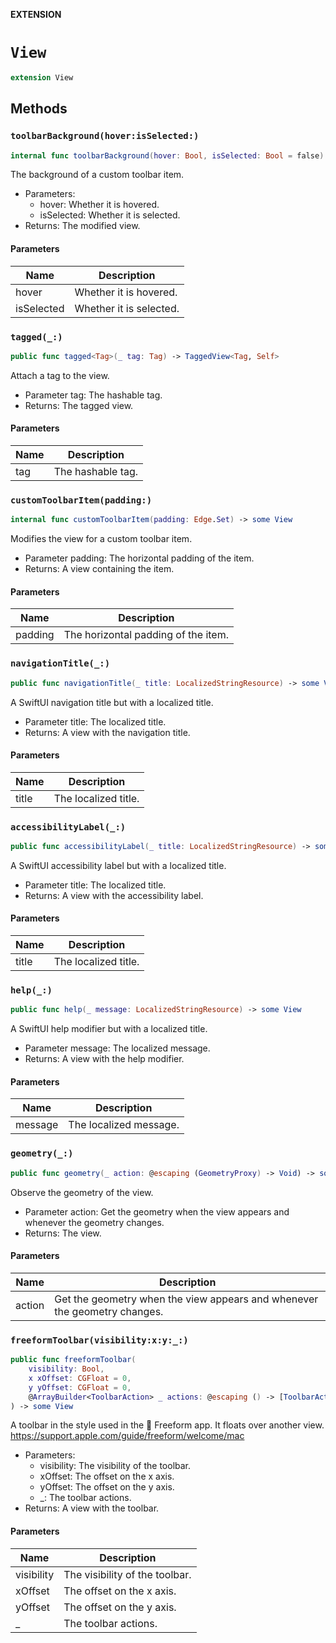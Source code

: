 **EXTENSION**

# `View`
```swift
extension View
```

## Methods
### `toolbarBackground(hover:isSelected:)`

```swift
internal func toolbarBackground(hover: Bool, isSelected: Bool = false) -> some View
```

The background of a custom toolbar item.
- Parameters:
  - hover: Whether it is hovered.
  - isSelected: Whether it is selected.
- Returns: The modified view.

#### Parameters

| Name | Description |
| ---- | ----------- |
| hover | Whether it is hovered. |
| isSelected | Whether it is selected. |

### `tagged(_:)`

```swift
public func tagged<Tag>(_ tag: Tag) -> TaggedView<Tag, Self>
```

Attach a tag to the view.
- Parameter tag: The hashable tag.
- Returns: The tagged view.

#### Parameters

| Name | Description |
| ---- | ----------- |
| tag | The hashable tag. |

### `customToolbarItem(padding:)`

```swift
internal func customToolbarItem(padding: Edge.Set) -> some View
```

Modifies the view for a custom toolbar item.
- Parameter padding: The horizontal padding of the item.
- Returns: A view containing the item.

#### Parameters

| Name | Description |
| ---- | ----------- |
| padding | The horizontal padding of the item. |

### `navigationTitle(_:)`

```swift
public func navigationTitle(_ title: LocalizedStringResource) -> some View
```

A SwiftUI navigation title but with a localized title.
- Parameter title: The localized title.
- Returns: A view with the navigation title.

#### Parameters

| Name | Description |
| ---- | ----------- |
| title | The localized title. |

### `accessibilityLabel(_:)`

```swift
public func accessibilityLabel(_ title: LocalizedStringResource) -> some View
```

A SwiftUI accessibility label but with a localized title.
- Parameter title: The localized title.
- Returns: A view with the accessibility label.

#### Parameters

| Name | Description |
| ---- | ----------- |
| title | The localized title. |

### `help(_:)`

```swift
public func help(_ message: LocalizedStringResource) -> some View
```

A SwiftUI help modifier but with a localized title.
- Parameter message: The localized message.
- Returns: A view with the help modifier.

#### Parameters

| Name | Description |
| ---- | ----------- |
| message | The localized message. |

### `geometry(_:)`

```swift
public func geometry(_ action: @escaping (GeometryProxy) -> Void) -> some View
```

Observe the geometry of the view.
- Parameter action: Get the geometry when the view appears and whenever the geometry changes.
- Returns: The view.

#### Parameters

| Name | Description |
| ---- | ----------- |
| action | Get the geometry when the view appears and whenever the geometry changes. |

### `freeformToolbar(visibility:x:y:_:)`

```swift
public func freeformToolbar(
    visibility: Bool,
    x xOffset: CGFloat = 0,
    y yOffset: CGFloat = 0,
    @ArrayBuilder<ToolbarAction> _ actions: @escaping () -> [ToolbarAction]
) -> some View
```

A toolbar in the style used in the  Freeform app.
It floats over another view.
https://support.apple.com/guide/freeform/welcome/mac
- Parameters:
  - visibility: The visibility of the toolbar.
  - xOffset: The offset on the x axis.
  - yOffset: The offset on the y axis.
  - _:  The toolbar actions.
- Returns: A view with the toolbar.

#### Parameters

| Name | Description |
| ---- | ----------- |
| visibility | The visibility of the toolbar. |
| xOffset | The offset on the x axis. |
| yOffset | The offset on the y axis. |
| _ | The toolbar actions. |